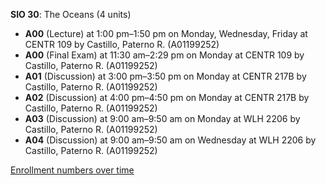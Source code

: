 **SIO 30**: The Oceans (4 units)

- **A00** (Lecture) at 1:00 pm–1:50 pm on Monday, Wednesday, Friday at CENTR 109 by Castillo, Paterno R. (A01199252)
- **A00** (Final Exam) at 11:30 am–2:29 pm on Monday at CENTR 109 by Castillo, Paterno R. (A01199252)
- **A01** (Discussion) at 3:00 pm–3:50 pm on Monday at CENTR 217B by Castillo, Paterno R. (A01199252)
- **A02** (Discussion) at 4:00 pm–4:50 pm on Monday at CENTR 217B by Castillo, Paterno R. (A01199252)
- **A03** (Discussion) at 9:00 am–9:50 am on Monday at WLH 2206 by Castillo, Paterno R. (A01199252)
- **A04** (Discussion) at 9:00 am–9:50 am on Wednesday at WLH 2206 by Castillo, Paterno R. (A01199252)

[Enrollment numbers over time](./SIO30.tsv)
